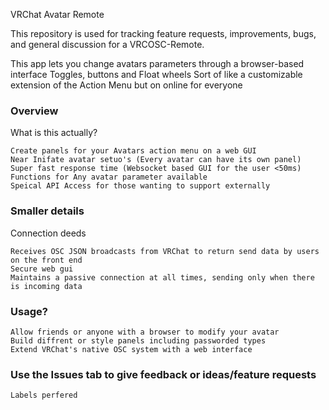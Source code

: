 VRChat Avatar Remote

This repository is used for tracking feature requests, improvements, bugs, and general discussion for a VRCOSC-Remote.

This app lets you change avatars parameters through a browser-based interface
Toggles, buttons and Float wheels
Sort of like a customizable extension of the Action Menu but on online for everyone
### Overview

What is this actually?

    Create panels for your Avatars action menu on a web GUI
    Near Inifate avatar setuo's (Every avatar can have its own panel)
    Super fast response time (Websocket based GUI for the user <50ms)
    Functions for Any avatar parameter available
    Speical API Access for those wanting to support externally
### Smaller details
Connection deeds

    Receives OSC JSON broadcasts from VRChat to return send data by users on the front end
    Secure web gui
    Maintains a passive connection at all times, sending only when there is incoming data
### Usage?

    Allow friends or anyone with a browser to modify your avatar
    Build diffrent or style panels including passworded types
    Extend VRChat's native OSC system with a web interface
### Use the Issues tab to give feedback or ideas/feature requests
    Labels perfered
